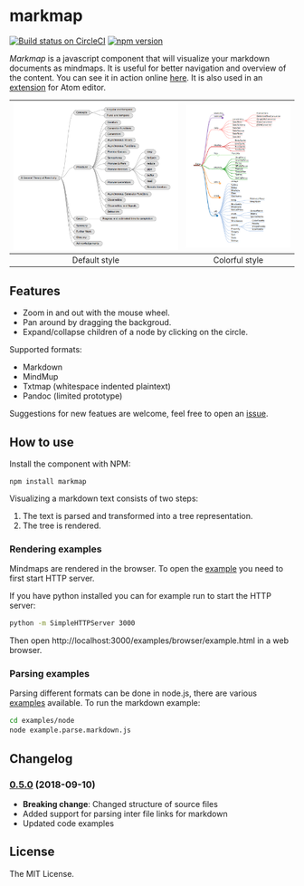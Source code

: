 
# markmap

[![Build status on CircleCI](https://circleci.com/gh/dundalek/markmap.svg?style=shield)](https://circleci.com/gh/dundalek/markmap) [![npm version](https://img.shields.io/npm/v/markmap.svg)](https://www.npmjs.com/package/markmap)

*Markmap* is a javascript component that will visualize your markdown documents as mindmaps. It is useful for better navigation and overview of the content. You can see it in action online [here](http://kb.knomaton.org/multi-agent-systems/). It is also used in an [extension](https://atom.io/packages/markdown-mindmap) for Atom editor.

| ![markmap in action](doc/img/mindmap-screenshot2.png) | ![markmap in action](doc/img/mindmap-screenshot1.png) |
|:-:|:-:|
| Default style | Colorful style |


## Features

- Zoom in and out with the mouse wheel.
- Pan around by dragging the backgroud.
- Expand/collapse children of a node by clicking on the circle.

Supported formats:
- Markdown
- MindMup
- Txtmap (whitespace indented plaintext)
- Pandoc (limited prototype)

Suggestions for new featues are welcome, feel free to open an [issue](https://github.com/dundalek/markmap/issues).

## How to use

Install the component with NPM:
```
npm install markmap
```

Visualizing a markdown text consists of two steps:

1. The text is parsed and transformed into a tree representation.
2. The tree is rendered.

### Rendering examples

Mindmaps are rendered in the browser. To open the [example](examples/browser/example.html) you need to first start HTTP server.

If you have python installed you can for example run to start the HTTP server:
```sh
python -m SimpleHTTPServer 3000
```

Then open http://localhost:3000/examples/browser/example.html in a web browser.

### Parsing examples

Parsing different formats can be done in node.js, there are various [examples](examples/node) available. To run the markdown example:

```sh
cd examples/node
node example.parse.markdown.js
```

## Changelog

### [0.5.0](https://github.com/dundalek/markmap/compare/v0.4.2...v0.5.0) (2018-09-10)

- **Breaking change**: Changed structure of source files
- Added support for parsing inter file links for markdown
- Updated code examples

## License

The MIT License.
